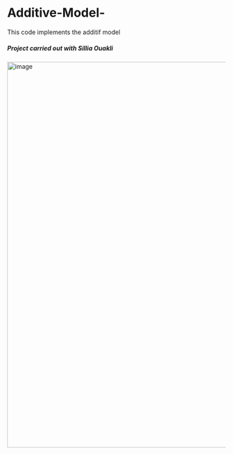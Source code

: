 # Additive-Model-
This code implements the additif model 

##### Project carried out with Sillia Ouakli

<img width="887" alt="image" src="https://github.com/atea801/Additive-Model-/assets/58953366/5c767650-e19a-4fc8-8351-0d6fe9a5e923">


